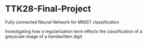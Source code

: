 # TTK28-Final-Project
Fully connected Neural Network for MNIST classification


Investigating how a regularization term effects the classification of a greyscale image of a handwritten digit
